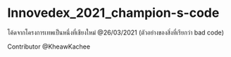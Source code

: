# Innovedex_2021_champion-s-code
โค้ดจากโครงการเทพเป็นหนึ่งที่เชียงใหม่ @26/03/2021 (ตัวอย่างของสิ่งที่เรียกว่า bad code)

Contributor
@KheawKachee
